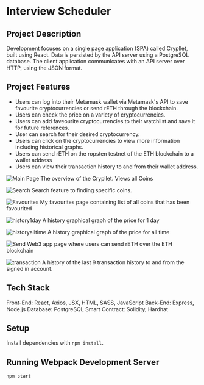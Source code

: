 # Interview Scheduler

## Project Description
Development focuses on a single page application (SPA) called Crypllet, built using React.
Data is persisted by the API server using a PostgreSQL database.
The client application communicates with an API server over HTTP, using the JSON format.

## Project Features
* Users can log into their Metamask wallet via Metamask's API to save favourite cryptocurrencies or send rETH through the blockchain.
* Users can check the price on a variety of cryptocurrencies.
* Users can add faveourite cryptocurrencies to their watchlist and save it for future references.
* User can search for their desired cryptocurrency.
* Users can click on the cryptocurrencies to view more information including historical graphs.
* Users can send rETH on the ropsten testnet of the ETH blockchain to a wallet address
* Users can view their transaction history to and from their wallet address.

![Main Page](https://github.com/azhen44/Crypllet/blob/master/documents/mainpage.png?raw=true)
The overview of the Crypllet. Views all Coins

![Search](https://github.com/azhen44/Crypllet/blob/master/documents/search.png?raw=true)
Search feature to finding specific coins.

![Favourites](https://github.com/azhen44/Crypllet/blob/master/documents/favepage.png?raw=true)
My favourites page containing list of all coins that has been favourited

![history1day](https://github.com/azhen44/Crypllet/blob/master/documents/history1day.png?raw=true)
A history graphical graph of the price for 1 day

![historyalltime](https://github.com/azhen44/Crypllet/blob/master/documents/historyalltime.png?raw=true)
A history graphical graph of the price for all time

![Send](https://github.com/azhen44/Crypllet/blob/master/documents/search.png?raw=true)
Web3 app page where users can send rETH over the ETH blockchain

![transaction](https://github.com/azhen44/Crypllet/blob/master/documents/transactionhistory.png?raw=true)
A history of the last 9 transaction history to and from the signed in account.

## Tech Stack
Front-End: React, Axios, JSX, HTML, SASS, JavaScript
Back-End: Express, Node.js
Database: PostgreSQL 
Smart Contract: Solidity, Hardhat

## Setup

Install dependencies with `npm install`.

## Running Webpack Development Server

```sh
npm start
```